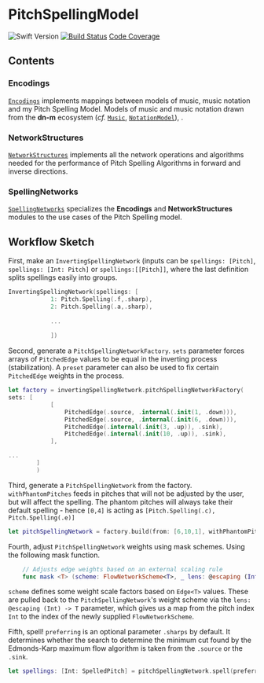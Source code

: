 # PitchSpellingModel

![Swift Version](https://img.shields.io/badge/Swift-5.1-orange.svg)
[![Build Status](https://travis-ci.com/bwetherfield/PitchSpellingModel.svg?branch=latest)](https://travis-ci.com/bwetherfield/PitchSpellingModel)
[Code Coverage](https://codecov.io/github/bwetherfield/PitchSpellingModel)

## Contents

### Encodings

[`Encodings`](https://github.com/bwetherfield/PitchSpellingModel/tree/latest/Sources/Encodings) implements mappings between models of music, music notation and my Pitch Spelling Model. Models of music and music notation drawn from the **dn-m** ecosystem (_cf._ [`Music`](https://github.com/dn-m/Music), [`NotationModel`](https://github.com/dn-m/NotationModel)), .

### NetworkStructures

[`NetworkStructures`](https://github.com/bwetherfield/PitchSpellingModel/tree/latest/Sources/NetworkStructures) implements all the network operations and algorithms needed for the performance of Pitch Spelling Algorithms in forward and inverse directions.

### SpellingNetworks

[`SpellingNetworks`](https://github.com/bwetherfield/PitchSpellingModel/tree/latest/Sources/SpellingNetworks) specializes the **Encodings** and **NetworkStructures** modules to the use cases of the Pitch Spelling model.

## Workflow Sketch

First, make an `InvertingSpellingNetwork` (inputs can be `spellings: [Pitch]`, `spellings: [Int: Pitch]` or `spellings:[[Pitch]]`, where the last definition splits spellings easily into groups.
```swift
InvertingSpellingNetwork(spellings: [
            1: Pitch.Spelling(.f,.sharp),
            2: Pitch.Spelling(.a,.sharp),
            
            ...
            
            ])
```

Second, generate a `PitchSpellingNetworkFactory`. `sets` parameter forces arrays of `PitchedEdge` values to be equal in the inverting process (stabilization). A `preset` parameter can also be used to fix certain `PitchedEdge` weights in the process.

```swift
let factory = invertingSpellingNetwork.pitchSpellingNetworkFactory(
sets: [
            [
                PitchedEdge(.source, .internal(.init(1, .down))),
                PitchedEdge(.source, .internal(.init(6, .down))),
                PitchedEdge(.internal(.init(3, .up)), .sink),
                PitchedEdge(.internal(.init(10, .up)), .sink),
            ],

...
        ]
        )
```

Third, generate a `PitchSpellingNetwork` from the factory. `withPhantomPitches` feeds in pitches that will not be adjusted by the user, but will affect the spelling. The phantom pitches will always take their default spelling - hence `[0,4]` is acting as `[Pitch.Spelling(.c), Pitch.Spelling(.e)]`
```swift
let pitchSpellingNetwork = factory.build(from: [6,10,1], withPhantomPitches: [0,4])
```

Fourth, adjust `PitchSpellingNetwork` weights using mask schemes. Using the following mask function.
```swift
    // Adjusts edge weights based on an external scaling rule
    func mask <T> (scheme: FlowNetworkScheme<T>, _ lens: @escaping (Int) -> T)
```
`scheme` defines some weight scale factors based on `Edge<T>` values. These are pulled back to the `PitchSpellingNetwork`'s weight scheme via the `lens: @escaping (Int) -> T` parameter, which gives us a map from the pitch index `Int` to the index of the newly supplied `FlowNetworkScheme`. 

Fifth, spell! `preferring` is an optional parameter `.sharps` by default. It determines whether the search to determine the minimum cut found by the Edmonds-Karp maximum flow algorithm is taken from the `.source` or the `.sink`.
```swift
let spellings: [Int: SpelledPitch] = pitchSpellingNetwork.spell(preferring: .flats)
```


